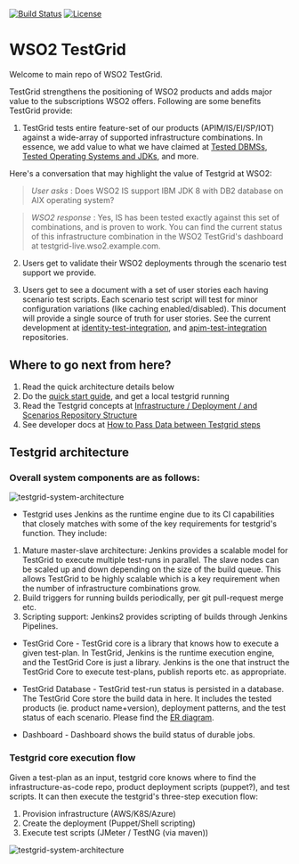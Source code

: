 [![Build Status](https://wso2.org/jenkins/buildStatus/icon?job=testgrid/testgrid)](https://wso2.org/jenkins/job/testgrid/job/testgrid/)
[![License](https://img.shields.io/badge/License-Apache%202.0-blue.svg)](https://opensource.org/licenses/Apache-2.0)

# WSO2 TestGrid

Welcome to main repo of WSO2 TestGrid.


TestGrid strengthens the positioning of WSO2 products and adds major value to the subscriptions WSO2 offers. Following are some benefits TestGrid provide:

1. TestGrid tests entire feature-set of our products (APIM/IS/EI/SP/IOT) against a wide-array of supported infrastructure combinations.
In essence, we add value to what we have claimed at [Tested DBMSs](https://docs.wso2.com/display/compatibility/Tested+DBMSs),
 [Tested Operating Systems and JDKs](https://docs.wso2.com/display/compatibility/Tested+Operating+Systems+and+JDKs),
 and more.

 Here's a conversation that may highlight the value of Testgrid at WSO2:

> _User asks_  : Does WSO2 IS support IBM JDK 8 with DB2 database on AIX
operating system?

> _WSO2 response_ : Yes, IS has been tested exactly against this set of
combinations, and is proven to work.
> You can find the current status of this infrastructure combination in
the WSO2 TestGrid's dashboard at testgrid-live.wso2.example.com.

2. Users get to validate their WSO2 deployments through the scenario test
support we provide.

3. Users get to see a document with a set of user stories each having
scenario test scripts. Each scenario test script will test for minor
configuration variations (like caching enabled/disabled).
This document will provide a single source of truth for user stories.
See the current development at
[identity-test-integration](https://github.com/wso2-incubator/identity-test-integration/blob/master/README.md
), and [apim-test-integration](https://github.com/wso2-incubator/apim-test-integration/blob/master/README.md)
repositories.

## Where to go next from here?

1. Read the quick architecture details below
2. Do the [quick start guide](docs/QuickStartGuide.md), and get a local testgrid running
3. Read the Testgrid concepts at [Infrastructure / Deployment / and Scenarios Repository Structure](docs/Infrastructure-Deployment-Scenarios-Repository-Structure.md)
4. See developer docs at [How to Pass Data between Testgrid steps](docs/How-to-Pass-Data-to-Next-Steps.md)

## Testgrid architecture

### Overall system components are as follows:

![testgrid-system-architecture](docs/testgrid-architecture.png)

* Testgrid uses Jenkins as the runtime engine due to its CI capabilities that
closely matches with some of the key requirements for testgrid's
function. They include:

1. Mature master-slave architecture: Jenkins provides a scalable model for
TestGrid to execute multiple test-runs in parallel. The slave nodes can be
scaled up and down depending on the size of the build queue.
This allows TestGrid to be highly scalable which is a key requirement when
the number of infrastructure combinations grow.
2. Build triggers for running builds periodically, per git pull-request merge etc.
3. Scripting support: Jenkins2 provides scripting of builds through
Jenkins Pipelines.

* TestGrid Core - TestGrid core is a library that knows how to execute a given
test-plan. In TestGrid, Jenkins is the runtime execution engine, and the
TestGrid Core is just a library. Jenkins is the one that instruct the TestGrid
Core to execute test-plans, publish reports etc. as appropriate.

* TestGrid Database - TestGrid test-run status is persisted in a database.
The TestGrid Core store the build data in here. It includes the tested products
(ie. product name+version), deployment patterns, and the test status of each
scenario.
Please find the [ER diagram](docs/erd/testgrid-erd.png).

* Dashboard - Dashboard shows the build status of durable jobs.


### Testgrid core execution flow

Given a test-plan as an input, testgrid core knows where to
find the infrastructure-as-code repo, product deployment scripts (puppet?),
and test scripts. It can then execute the testgrid's three-step
execution flow:

1. Provision infrastructure (AWS/K8S/Azure)
2. Create the deployment (Puppet/Shell scripting)
3. Execute test scripts (JMeter / TestNG (via maven))

![testgrid-system-architecture](docs/testgrid-testplan-executor-workflow.png)
